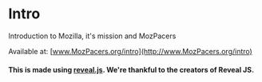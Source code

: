 # Intro
Introduction to Mozilla, it's mission and MozPacers

Available at: [www.MozPacers.org/intro](http://www.MozPacers.org/intro)

#### This is made using [reveal.js](https://github.com/hakimel/reveal.js). We're thankful to the creators of Reveal JS.


